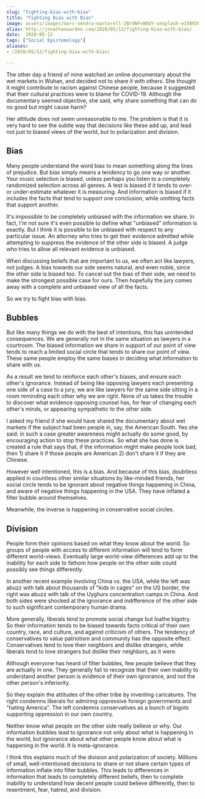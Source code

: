 ```yaml
---
slug: "fighting-bias-with-bias"
title: "Fighting Bias with Bias"
image: assets/images/marc-sendra-martorell-2BrdNFxW0UY-unsplash-e1589303879348.jpg
alias: http://jonathanwarden.com/2020/05/12/fighting-bias-with-bias/
date:  2020-05-12
tags: ["Social Epistemology"]
aliases:
- /2020/05/12/fighting-bias-with-bias/

---
```


The other day a friend of mine watched an online documentary about the wet markets in Wuhan, and decided not to share it with others. She thought it might contribute to racism against Chinese people, because it suggested that their cultural practices were to blame for COVID-19. Although the documentary seemed objective, she said, why share something that can do no good but might cause harm?

Her attitude does not seem unreasonable to me. The problem is that it is very hard to see the subtle way that decisions like these add up, and lead not just to biased views of the world, but to polarization and division.
<h2>Bias</h2>
Many people understand the word bias to mean something along the lines of prejudice. But bias simply means a tendency to go one way or another. Your music selection is biased, unless perhaps you listen to a completely randomized selection across all genres. A test is biased if it tends to over- or under-estimate whatever it is measuring. And information is biased if it includes the facts that tend to support one conclusion, while omitting facts that support another.

It's impossible to be completely unbiased with the information we share. In fact, I'm not sure it's even possible to define what "unbiased" information is exactly. But I think it is possible to be unbiased with respect to any particular issue. An attorney who tries to get their evidence admitted while attempting to suppress the evidence of the other side is biased. A judge who tries to allow all relevant evidence is unbiased.

When discussing beliefs that are important to us, we often act like lawyers, not judges. A bias towards our side seems natural, and even noble, since the other side is biased too. To cancel out the bias of their side, we need to make the strongest possible case for ours. Then hopefully the jury comes away with a complete and unbiased view of all the facts.

So we try to fight bias with bias.
<h2>Bubbles</h2>
But like many things we do with the best of intentions, this has unintended consequences. We are generally not in the same situation as lawyers in a courtroom. The biased information we share in support of our point of view tends to reach a limited social circle that tends to share our point of view. These same people employ the same biases in deciding what information to share with us.

As a result we tend to reinforce each other's biases, and ensure each other's ignorance. Instead of being like opposing lawyers each presenting one side of a case to a jury, we are like lawyers for the same side sitting in a room reminding each other why we are right. None of us takes the trouble to discover what evidence opposing counsel has, for fear of changing each other's minds, or appearing sympathetic to the other side.

I asked my friend if she would have shared the documentary about wet markets if the subject had been people in, say, the American South. Yes she said: in such a case greater awareness might actually do some good, by encouraging action to stop these practices. So what she has done is created a rule that says that, if the information might make people look bad, then 1) share it if those people are American 2) don't share it if they are Chinese.

However well intentioned, this is a bias. And because of this bias, doubtless applied in countless other similar situations by like-minded friends, her social circle tends to be ignorant about negative things happening in China, and aware of negative things happening in the USA. They have inflated a filter bubble around themselves.

Meanwhile, the inverse is happening in conservative social circles.
<h2>Division</h2>
People form their opinions based on what they know about the world. So groups of people with access to different information will tend to form different world-views. Eventually large world-view differences add up to the inability for each side to fathom how people on the other side could possibly see things differently.

In another recent example involving China vs. the USA, while the left was abuzz with talk about thousands of "kids in cages" on the US border, the right was abuzz with talk of the Uyghurs concentration camps in China. And both sides were shocked at the ignorance and indifference of the other side to such significant contemporary human drama.

More generally, liberals tend to promote social change but loathe bigotry. So their information tends to be biased towards facts critical of their own country, race, and culture, and against criticism of others. The tendency of conservatives to value patriotism and community has the opposite effect. Conservatives tend to love their neighbors and dislike strangers, while liberals tend to love strangers but dislike their neighbors, as it were.

Although everyone has heard of filter bubbles, few people believe that they are actually in one. They generally fail to recognize that their own inability to understand another person is evidence of their own ignorance, and not the other person's inferiority.

So they explain the attitudes of the other tribe by inventing caricatures. The right condemns liberals for admiring oppressive foreign governments and "hating America". The left condemns conservatives as a bunch of bigots supporting oppression in our own country.

Neither know what people on the other side really believe or why. Our information bubbles lead to ignorance not only about what is happening in the world, but ignorance about what other people know about what is happening in the world. It is meta-ignorance.

I think this explains much of the division and polarization of society. Millions of small, well-intentioned decisions to share or not share certain types of information inflate into filter bubbles. This leads to differences in information that leads to completely different beliefs, then to complete inability to understand how decent people could believe differently, then to resentment, fear, hatred, and division.